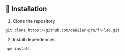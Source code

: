 ## 🚀 Installation
1.	Clone the repository

``` 
git clone https://github.com/daniiar-pro/fn-lab.git
```



2.	Install dependencies
```
npm install
```
